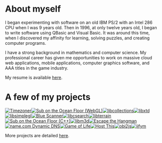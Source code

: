 # About myself
I began experimenting with software on an old IBM PS/2 with an Intel 286 CPU when I was 9 years old.  Then in 1996, at
only twelve years old, I began to write software using QBasic and Visual Basic.  It was around this time, when I
discovered my affinity for learning, solving puzzles, and creating computer programs.

I have a strong background in mathematics and computer science.  My professional career has given me opportunities to work on massive cloud
web applications, mobile applications, computer graphics software, and AAA titles in the game industry.

My resume is available [here](https://joemarrero.com/resume).

# A few of my projects
[![Timezoner](https://user-images.githubusercontent.com/2350387/87860663-42299280-c90d-11ea-9452-5a62e52536e2.png)](https://github.com/manvscode/timezoner)[![Sub on the Ocean Floor (WebGL)](https://user-images.githubusercontent.com/2350387/166626965-54a84d8a-b8d0-4457-ad98-c55572f4ecf0.png)](https://github.com/manvscode/web-gfx)[![libcollections](https://user-images.githubusercontent.com/2350387/87860689-73a25e00-c90d-11ea-9933-7689f0440747.png)](https://github.com/manvscode/libcollections)[![libxtd](https://user-images.githubusercontent.com/2350387/87860705-9896d100-c90d-11ea-932a-c0c096ee4f6c.png)](https://github.com/manvscode/libxtd)[![libsimplegl](https://user-images.githubusercontent.com/2350387/87866633-28f70500-c952-11ea-94c9-5fb00a899178.png)](https://github.com/manvscode/libsimplegl)[![Blue Scanner](https://user-images.githubusercontent.com/2350387/87860632-efe87180-c90c-11ea-80b8-a86ddfb3b1c8.png)](https://github.com/manvscode/blue-scanner)[![libcsearch](https://user-images.githubusercontent.com/2350387/87866658-6eb3cd80-c952-11ea-9f30-850d28c94492.jpg)](https://github.com/manvscode/libcsearch)[![libterrain](https://user-images.githubusercontent.com/2350387/87866804-ef26fe00-c953-11ea-9988-cad990f30a06.jpg)](https://github.com/manvscode/libterrain)[![Sub on the Ocean Floor (C++)](https://user-images.githubusercontent.com/2350387/87860764-1529af80-c90e-11ea-9674-c548f4dc3ac0.png)](https://github.com/manvscode/subontheoceanfloor)[![libm3d](https://user-images.githubusercontent.com/2350387/87866848-6bb9dc80-c954-11ea-8241-68e162a3032b.png)](https://github.com/manvscode/libm3d)[![Escape the Hangman](https://user-images.githubusercontent.com/2350387/87860739-e6abd480-c90d-11ea-95a7-6221f9910bc3.png)](https://github.com/manvscode/hangman)[![name.com Dynamic DNS](https://user-images.githubusercontent.com/2350387/87860706-9a609480-c90d-11ea-9758-36d195e1bdee.png)](https://github.com/manvscode/name.com-dns-tools)[![Game of Life](https://user-images.githubusercontent.com/2350387/87860752-017e4900-c90e-11ea-90e7-b21557989411.png)](https://github.com/manvscode/game-of-life)[![Host This](https://user-images.githubusercontent.com/2350387/87866748-509a9d00-c953-11ea-99ba-a313808a0f91.png)](https://github.com/manvscode/host-this)[![obj2js](https://user-images.githubusercontent.com/2350387/87860710-9cc2ee80-c90d-11ea-80c8-cf9a9216d4dc.png)](https://github.com/manvscode/obj2js)[![iifym](https://user-images.githubusercontent.com/2350387/87866741-3bbe0980-c953-11ea-87d8-cd008c7d8186.png)](https://github.com/manvscode/iifym)

More projects are detailed [here](https://joemarrero.com/projects).
